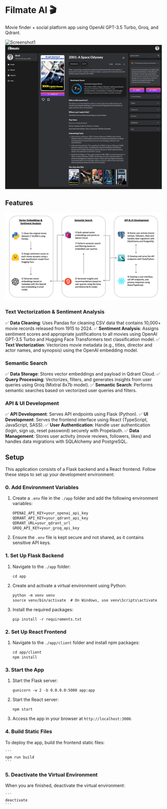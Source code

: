 # Filmate AI 🎬

Movie finder + social platform app using OpenAI GPT-3.5 Turbo, Groq, and Qdrant.

![Screenshot1](./app/client/src/assets/images/screenshot_1.png)
![Screenshot2](./app/client/src/assets/images/screenshot_2.png)

## Features

![Diagram](./app/client/src/assets/images/architecture.png)

### Text Vectorization & Sentiment Analysis
✅ **Data Cleaning**: Uses Pandas for cleaning CSV data that contains 10,000+ movie records released from 1915 to 2024.
✅ **Sentiment Analysis**: Assigns sentiment scores and appropriate justifications to all movies using OpenAI GPT-3.5 Turbo and Hugging Face Transformers text classification model.
✅ **Text Vectorization**: Vectorizes movie metadata (e.g., titles, director and actor names, and synopsis) using the OpenAI embedding model.

### Semantic Search
✅ **Data Storage**: Stores vector embeddings and payload in Qdrant Cloud.
✅ **Query Processing**: Vectorizes, filters, and generates insights from user queries using Groq (Mixtral 8x7b model).
✅ **Semantic Search**: Performs semantic searches based on vectorized user queries and filters.

### API & UI Development
✅ **API Development**: Serves API endpoints using Flask (Python).
✅ **UI Development**: Serves the frontend interface using React (TypeScript, JavaScript, SASS).
✅ **User Authentication**: Handle user authentication (login, sign up, reset password) securely with Propelauth.
✅ **Data Management**: Stores user activity (movie reviews, followers, likes) and handles data migrations with SQLAlchemy and PostgreSQL.

## Setup

This application consists of a Flask backend and a React frontend. Follow these steps to set up your development environment:

### 0. Add Environment Variables
1. Create a `.env` file in the `./app` folder and add the following environment variables:

    ```
    OPENAI_API_KEY=your_openai_api_key
    QDRANT_API_KEY=your_qdrant_api_key
    QDRANT_URL=your_qdrant_url
    GROQ_API_KEY=your_groq_api_key
    ```

2. Ensure the `.env` file is kept secure and not shared, as it contains sensitive API keys.

### 1. Set Up Flask Backend
1. Navigate to the `./app` folder:

    ```
    cd app
    ```

2. Create and activate a virtual environment using Python:

    ```
    python -m venv venv
    source venv/bin/activate  # On Windows, use venv\Scripts\activate
    ```

3. Install the required packages:

    ```
    pip install -r requirements.txt
    ```

### 2. Set Up React Frontend
1. Navigate to the `./app/client` folder and install npm packages:

    ```
    cd app/client
    npm install
    ```

### 3. Start the App
1. Start the Flask server:

    ```
    gunicorn -w 2 -b 0.0.0.0:5000 app:app
    ```

2. Start the React server:

    ```
    npm start
    ```

3. Access the app in your browser at `http://localhost:3000`.

### 4. Build Static Files
To deploy the app, build the frontend static files:

    ```
    npm run build
    ```

### 5. Deactivate the Virtual Environment
When you are finished, deactivate the virtual environment:

    ```
    deactivate
    ```